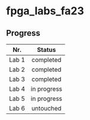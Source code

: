 # fpga_labs_fa23

## Progress

|Nr.| Status|
| :-: | :-: |
|Lab 1|completed|
|Lab 2|completed|
|Lab 3|completed|
|Lab 4|in progress|
|Lab 5|in progress|
|Lab 6|untouched|